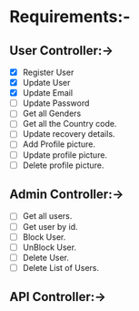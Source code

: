 # Requirements:-

## User Controller:->
- [x] Register User
- [x] Update User
- [x] Update Email
- [ ] Update Password
- [ ] Get all Genders
- [ ] Get all the Country code.
- [ ] Update recovery details.
- [ ] Add Profile picture.
- [ ] Update profile picture.
- [ ] Delete profile picture.
## Admin Controller:->
- [ ] Get all users.
- [ ] Get user by id.
- [ ] Block User.
- [ ] UnBlock User.
- [ ] Delete User.
- [ ] Delete List of Users.
## API Controller:->

[//]: # (- [ ] Get User.)

[//]: # (- [ ] G)

[//]: # (- [ ] Is Token valid.)
